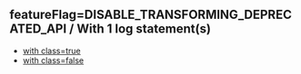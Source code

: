 ## featureFlag=DISABLE_TRANSFORMING_DEPRECATED_API / With 1 log statement(s)

* [with class=true](class-true/index.md)
* [with class=false](class-false/index.md)


